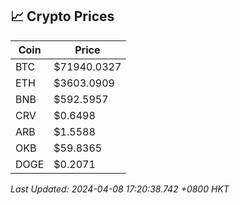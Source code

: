## 📈 Crypto Prices

| Coin | Price |
| ---- | ----- |
| BTC | $71940.0327 |
| ETH | $3603.0909 |
| BNB | $592.5957 |
| CRV | $0.6498 |
| ARB | $1.5588 |
| OKB | $59.8365 |
| DOGE | $0.2071 |

_Last Updated: 2024-04-08 17:20:38.742 +0800 HKT_